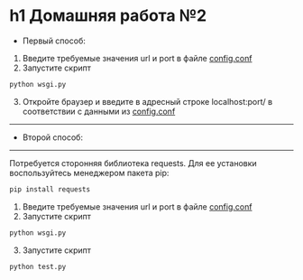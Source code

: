 h1 Домашняя работа №2
========================
* Первый способ:
1. Введите требуемые значения url и port в файле [config.conf](./config.conf)
2. Запустите скрипт
```bash
python wsgi.py
```
3. Откройте браузер и введите в адресный строке localhost:port/ в соответствии с данными из [config.conf](./config.conf)
***
* Второй способ:
***
Потребуется сторонняя библиотека requests. Для ее установки воспользуйтесь менеджером пакета pip:
```bash
pip install requests
```
1. Введите требуемые значения url и port в файле [config.conf](./config.conf)
2. Запустите скрипт
```bash
python wsgi.py
```
3. Запустите скрипт
```bash
python test.py
```